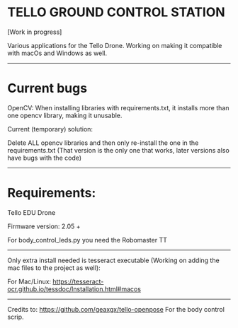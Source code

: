 # TELLO GROUND CONTROL STATION

[Work in progress]

Various applications for the Tello Drone. 
Working on making it compatible with macOs and Windows as well.

***
# Current bugs 

OpenCV:
When installing libraries with requirements.txt, it installs more than one opencv library, making it unusable.

Current (temporary) solution:

Delete ALL opencv libraries and then only re-install the one in the requirements.txt (That version is the only one that works, later versions also have bugs with the code)


***

# Requirements:

Tello EDU Drone

Firmware version: 2.05 +

For body_control_leds.py you need the Robomaster TT

***

Only extra install needed is tesseract executable (Working on adding the mac files to the project as well):

For Mac/Linux: https://tesseract-ocr.github.io/tessdoc/Installation.html#macos


***


Credits to:
https://github.com/geaxgx/tello-openpose
For the body control scrip.
